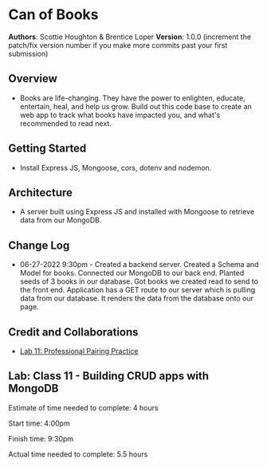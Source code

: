 # Can of Books

**Authors**: Scottie Houghton & Brentice Loper
**Version**: 1.0.0 (increment the patch/fix version number if you make more commits past your first submission)

## Overview
* Books are life-changing. They have the power to enlighten, educate, entertain, heal, and help us grow. Build out this code base to create an web app to track what books have impacted you, and what's recommended to read next.

<!-- Provide a high level overview of what this application is and why you are building it, beyond the fact that it's an assignment for this class. (i.e. What's your problem domain?) -->

## Getting Started
* Install Express JS, Mongoose, cors, dotenv and nodemon.
<!-- What are the steps that a user must take in order to build this app on their own machine and get it running? -->

## Architecture
* A server built using Express JS and installed with Mongoose to retrieve data from our MongoDB.

<!-- Provide a detailed description of the application design. What technologies (languages, libraries, etc) you're using, and any other relevant design information. -->

## Change Log
* 06-27-2022 9:30pm - Created a backend server. Created a Schema and Model for books. Connected our MongoDB to our back end. Planted seeds of 3 books in our database. Got books we created read to send to the front end. Application has a GET route to our server which is pulling data from our database. It renders the data from the database onto our page.

<!-- Use this area to document the iterative changes made to your application as each feature is successfully implemented. Use time stamps. Here's an example:

01-01-2001 4:59pm - Application now has a fully-functional express server, with a GET route for the location resource. -->

## Credit and Collaborations
* [Lab 11: Professional Pairing Practice](https://docs.google.com/document/d/1fL1pRsTmcRt_jQMPDAaxcb0LHzdmrjVcC_tJ5nHQokE/edit?usp=sharing)

<!-- Give credit (and a link) to other people or resources that helped you build this application. -->

## Lab: Class 11 - Building CRUD apps with MongoDB

Estimate of time needed to complete: 4 hours

Start time: 4:00pm

Finish time: 9:30pm

Actual time needed to complete: 5.5 hours